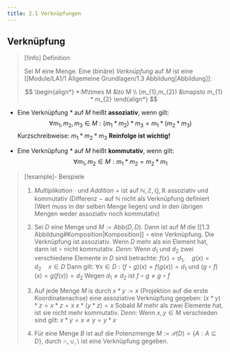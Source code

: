 ```yaml
---
title: 2.1 Verknüpfungen
---
```


## Verknüpfung

> [!info] Definition 
> 
> Sei $M$ eine Menge. Eine (binäre) *Verknüpfung* auf $M$ ist eine [[Module/LA1/1 Allgemeine Grundlagen/1.3 Abbildung|Abbildung]]:
> 
>  $$
> \begin{align*}
> *:M\times M &\to M  \\
> (m_{1},m_{2}) &\mapsto m_{1} * m_{2}
> \end{align*}
> $$

- Eine Verknüpfung $*$ auf $M$ heißt **assoziativ**, wenn gilt:
  $$
  \forall m_1, m_2, m_3 \in M:\left(m_1 * m_2\right) * m_3=m_1 *\left(m_2 * m_3\right)
  $$
  Kurzschreibweise: $m_{1}*m_{2}*m_{3}$
  **Reinfolge ist wichtig!**

- Eine Verknüpfung $*$ auf $M$ heißt **kommutativ**, wenn gilt:
  $$
  \forall m_{1}, m_{2} \in M : m_{1} * m_{2}=m_{2}*m_{1}
  $$
  
> [!example]- Beispiele
> 
> 1. *Multiplikation* $\cdot$ und *Addition* $+$ ist auf $\mathbb{N}, \mathbb{Z}, \mathbb{Q}, \mathbb{R}$ assoziativ und kommutativ
>    (Differenz $-$ auf $\mathbb{N}$ nicht als Verknüpfung definiert (Wert muss in der selben Menge liegen) und in den übrigen Mengen weder assoziativ noch kommutativ)
> 
> 2. Sei $D$ eine Menge und $M := \text{Abb}(D,D)$.
>    Dann ist auf $M$ die [[1.3 Abbildung#Komposition|Komposition]] $\circ$ eine Verknüpfung.
>    Die Verknüpfung ist assoziativ.
>    Wenn $D$ mehr als ein Element hat, dann ist $\circ$ nicht kommutativ.
>    *Denn:* Wenn $d_{1}$ und $d_{2}$ zwei verschiedene Elemente in $D$ sind betrachte:
>    $f(x) = d_{1}, \quad g(x)=d_{2} \quad x \in D$
>    Dann gilt:
>    $\forall x \in D: (f \circ g)(x)=f(g(x))=d_{1} \text{ und } (g \circ f)(x)=g(f(x))=d_{2}$
>    Wegen $d_{1}\neq d_{2}$ ist $f \circ g \neq g \circ f$
> 
> 3. Auf jede Menge $M$ is durch $x * y := x$ (Projektion auf die erste Koordinatenachse) eine assoziative Verknüpfung gegeben:
>    $(x * y)*z=x*z=x$
>    $x*(y*z)=x$
>    Sobald $M$ mehr als zwei Elemente hat, ist sie nicht mehr kommutativ.
>    *Denn:* Wenn $x,y \in M$ verschieden sind gilt:
>    $x * y = x \neq y = y * x$
> 
> 4. Für eine Menge $B$ ist auf die Potenzmenge $M:=\mathcal{P}(D)=\{ A: A \subseteq D \}$, durch $\cap, \cup, \setminus$ ist eine Verknüpfung gegeben.
